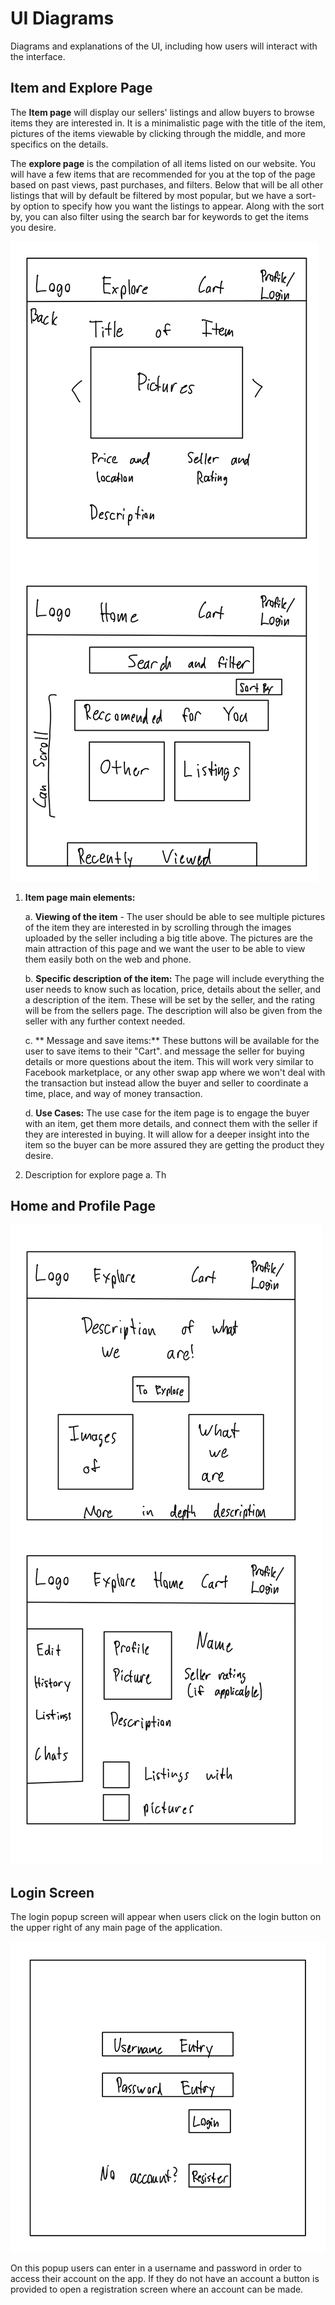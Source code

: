 # UI Diagrams

Diagrams and explanations of the UI, including how users will interact with the interface.

## Item and Explore Page
The **Item page** will display our sellers' listings and allow buyers to browse items they are interested in. It is a minimalistic page with the title of the item, pictures of the items viewable by clicking through the middle, and more specifics on the details. 

The **explore page** is the compilation of all items listed on our website. You will have a few items that are recommended for you at the top of the page based on past views, past purchases, and filters. Below that will be all other listings that will by default be filtered by most popular, but we have a sort-by option to specify how you want the listings to appear. Along with the sort by, you can also filter using the search bar for keywords to get the items you desire.

![Item and Explore Page](Images/UI%20Mocks-1.png)

1. **Item page main elements:**

    a. **Viewing of the item** - The user should be able to see multiple pictures of the item they are interested in by scrolling through the images uploaded by the seller including a big title above. The pictures are the main attraction of this page and we want the user to be able to view them easily both on the web and phone.

    b. **Specific description of the item:** The page will include everything the user needs to know such as location, price, details about the seller, and a description of the item. These will be set by the seller, and the rating will be from the sellers page. The description will also be given from the seller with any further context needed. 

    c. ** Message and save items:** These buttons will be available for the user to save items to their "Cart". and message the seller for buying details or more questions about the item. This will work very similar to Facebook marketplace, or any other swap app where we won't deal with the transaction but instead allow the buyer and seller to coordinate a time, place, and way of money transaction.

    d. **Use Cases:** The use case for the item page is to engage the buyer with an item, get them more details, and connect them with the seller if they are interested in buying. It will allow for a deeper insight into the item so the buyer can be more assured they are getting the product they desire.
  
2. Description for explore page
  a. Th

## Home and Profile Page

![Home and Profile Page](Images/UI%20Mocks-2.png)

## Login Screen

The login popup screen will appear when users click on the login button on the upper right of any main page of the application.

![Login Popup](Images/UI%20Mocks-3.png)

On this popup users can enter in a username and password in order to access their account on the app. If they do not have an account a button is provided to open a registration screen where an account can be made.
